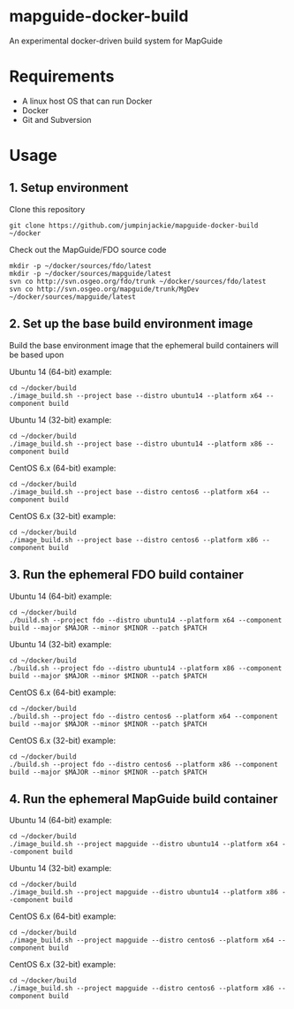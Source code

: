 # mapguide-docker-build

An experimental docker-driven build system for MapGuide

# Requirements

 * A linux host OS that can run Docker
 * Docker
 * Git and Subversion

# Usage

## 1. Setup environment 

Clone this repository

    git clone https://github.com/jumpinjackie/mapguide-docker-build ~/docker

Check out the MapGuide/FDO source code

    mkdir -p ~/docker/sources/fdo/latest
    mkdir -p ~/docker/sources/mapguide/latest
    svn co http://svn.osgeo.org/fdo/trunk ~/docker/sources/fdo/latest
    svn co http://svn.osgeo.org/mapguide/trunk/MgDev ~/docker/sources/mapguide/latest

## 2. Set up the base build environment image

Build the base environment image that the ephemeral build containers will be based upon

Ubuntu 14 (64-bit) example:

    cd ~/docker/build
    ./image_build.sh --project base --distro ubuntu14 --platform x64 --component build

Ubuntu 14 (32-bit) example:

    cd ~/docker/build
    ./image_build.sh --project base --distro ubuntu14 --platform x86 --component build

CentOS 6.x (64-bit) example:

    cd ~/docker/build
    ./image_build.sh --project base --distro centos6 --platform x64 --component build

CentOS 6.x (32-bit) example:

    cd ~/docker/build
    ./image_build.sh --project base --distro centos6 --platform x86 --component build

## 3. Run the ephemeral FDO build container

Ubuntu 14 (64-bit) example:

    cd ~/docker/build
    ./build.sh --project fdo --distro ubuntu14 --platform x64 --component build --major $MAJOR --minor $MINOR --patch $PATCH

Ubuntu 14 (32-bit) example:

    cd ~/docker/build
    ./build.sh --project fdo --distro ubuntu14 --platform x86 --component build --major $MAJOR --minor $MINOR --patch $PATCH

CentOS 6.x (64-bit) example:

    cd ~/docker/build
    ./build.sh --project fdo --distro centos6 --platform x64 --component build --major $MAJOR --minor $MINOR --patch $PATCH

CentOS 6.x (32-bit) example:

    cd ~/docker/build
    ./build.sh --project fdo --distro centos6 --platform x86 --component build --major $MAJOR --minor $MINOR --patch $PATCH

## 4. Run the ephemeral MapGuide build container

Ubuntu 14 (64-bit) example:

    cd ~/docker/build
    ./image_build.sh --project mapguide --distro ubuntu14 --platform x64 --component build

Ubuntu 14 (32-bit) example:

    cd ~/docker/build
    ./image_build.sh --project mapguide --distro ubuntu14 --platform x86 --component build

CentOS 6.x (64-bit) example:

    cd ~/docker/build
    ./image_build.sh --project mapguide --distro centos6 --platform x64 --component build

CentOS 6.x (32-bit) example:

    cd ~/docker/build
    ./image_build.sh --project mapguide --distro centos6 --platform x86 --component build
